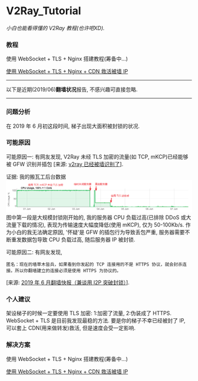 # V2Ray_Tutorial
<i>小白也能看得懂的 V2Ray 教程(也许吧XD).</i>

### 教程
使用 WebSocket + TLS + Nginx 搭建教程(筹备中...)

<a href="https://github.com/justsweetpotato/V2Ray_Tutorial/blob/master/Back.md">使用 WebSocket + TLS + Nginx + CDN 救活被墙 IP</a>
<hr>
以下是近期(2019/06)<b>翻墙状况</b>报告, 不感兴趣可直接忽略.
<hr>

### 问题分析
在 2019 年 6 月初这段时间, 梯子出现大面积被封锁的状况.

### 可能原因
可能原因一: 有网友发现, V2Ray 未经 TLS 加密的流量(如 TCP, mKCP)已经能够被 GFW 识别并插包
[来源: <a href="https://github.com/233boy/v2ray/issues/218">v2ray 已经被墙识别了</a>].

证据: 我的搬瓦工后台数据
![测试](https://github.com/justsweetpotato/makedown-img-store/blob/master/v2ray/v2ray_test.png)
图中第一段是大规模封锁刚开始的, 我的服务器 CPU 负载过高(已排除 DDoS 或大流量下载的情况), 表现为传输速度大幅度降低(使用 mKCP), 仅为 50-100Kb/s. 作为小白的我无法确定原因, '怀疑'是 GFW 的插包行为导致丢包严重, 服务器需要不断重发数据包导致 CPU 负载过高, 随后服务器 IP 被封锁.

可能原因二: 有网友发现, 
```
匿名：现在的墙草木皆兵，如果看到你发起的 TCP 连接用的不是 HTTPS 协议，就会封杀连接。所以你翻墙建立的连接必须是使用 HTTPS 为协议的。
```
[来源: <a href="https://program-think.blogspot.com/2019/06/gfw-news.html">2019 年 6 月翻墙快报（兼谈用 I2P 突破封锁）</a>].

### 个人建议
架设梯子的时候一定要使用 TLS 加密: 1:加密了流量, 2:伪装成了 HTTPS. WebSocket + TLS 是目前我发现最稳的方法. 要是你的梯子不幸已经被封了 IP, 可以套上 CDN(用来做转发)救活, 但是速度会受一定影响.

### 解决方案
使用 WebSocket + TLS + Nginx 搭建教程(筹备中...)

<a href="https://github.com/justsweetpotato/V2Ray_Tutorial/blob/master/Back.md">使用 WebSocket + TLS + Nginx + CDN 救活被墙 IP</a>
